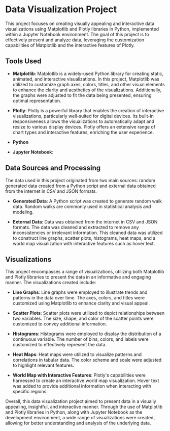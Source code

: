 # Data Visualization Project

This project focuses on creating visually appealing and interactive data visualizations using Matplotlib and Plotly libraries in Python, implemented within a Jupyter Notebook environment. The goal of this project is to effectively present and analyze data, leveraging the customization capabilities of Matplotlib and the interactive features of Plotly.

## Tools Used

- **Matplotlib**: Matplotlib is a widely-used Python library for creating static, animated, and interactive visualizations. In this project, Matplotlib was utilized to customize graph axes, colors, titles, and other visual elements to enhance the clarity and aesthetics of the visualizations. Additionally, the graphs were adjusted to fit the data being presented, ensuring optimal representation.

- **Plotly**: Plotly is a powerful library that enables the creation of interactive visualizations, particularly well-suited for digital devices. Its built-in responsiveness allows the visualizations to automatically adapt and resize to various display devices. Plotly offers an extensive range of chart types and interactive features, enriching the user experience.

- **Python**

- **Jupyter Notebook**:

## Data Sources and Processing

The data used in this project originated from two main sources: random generated data created from a Python script and external data obtained from the internet in CSV and JSON formats.

- **Generated Data**: A Python script was created to generate random walk data. Random walks are commonly used in statistical analysis and modeling. 

- **External Data**: Data was obtained from the internet in CSV and JSON formats. The data was cleaned and extracted to remove any inconsistencies or irrelevant information. This cleaned data was utilized to construct line graphs, scatter plots, histograms, heat maps, and a world map visualization with interactive features such as hover text.

## Visualizations

This project encompasses a range of visualizations, utilizing both Matplotlib and Plotly libraries to present the data in an informative and engaging manner. The visualizations created include:

- **Line Graphs**: Line graphs were employed to illustrate trends and patterns in the data over time. The axes, colors, and titles were customized using Matplotlib to enhance clarity and visual appeal.

- **Scatter Plots**: Scatter plots were utilized to depict relationships between two variables. The size, shape, and color of the scatter points were customized to convey additional information.

- **Histograms**: Histograms were employed to display the distribution of a continuous variable. The number of bins, colors, and labels were customized to effectively represent the data.

- **Heat Maps**: Heat maps were utilized to visualize patterns and correlations in tabular data. The color scheme and scale were adjusted to highlight relevant features.

- **World Map with Interactive Features**: Plotly's capabilities were harnessed to create an interactive world map visualization. Hover text was added to provide additional information when interacting with specific regions.

Overall, this data visualization project aimed to present data in a visually appealing, insightful, and interactive manner. Through the use of Matplotlib and Plotly libraries in Python, along with Jupyter Notebook as the development environment, a wide range of visualizations were created, allowing for better understanding and analysis of the underlying data.
